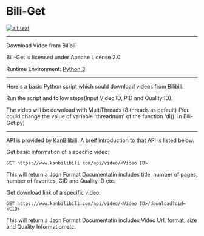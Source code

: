 # Bili-Get
[![alt text](https://img.shields.io/github/license/xAsiimov/Bili-Get.svg)](https://github.com/xAsiimov/Bili-Get/blob/master/LICENSE)

---

Download Video from Bilibili

Bili-Get is licensed under Apache License 2.0

Runtime Environment: [Python 3](https://www.python.org/downloads/)

---

Here's a basic Python script which could download videos from Bilibili.

Run the script and follow steps(Input Video ID, PID and Quality ID).

The video will be download with MultiThreads (8 threads as default) (You could change the value of variable 'threadnum' of the function 'dl()' in Bili-Get.py)

---

API is provided by [KanBilibili](https://kanbilibili.com). A breif introduction to that API is listed below.

Get basic information of a specific video:

```
GET https://www.kanbilibili.com/api/video/<Video ID>
```

This will return a Json Format Documentatin includes title, number of pages, number of favorites, CID and Quality ID etc. 


Get download link of a specific video:
```
GET https://www.kanbilibili.com/api/video/<Video ID>/download?cid=<CID>
```

This will return a Json Format Documentatin includes Video Url, format, size and Quality Information etc.